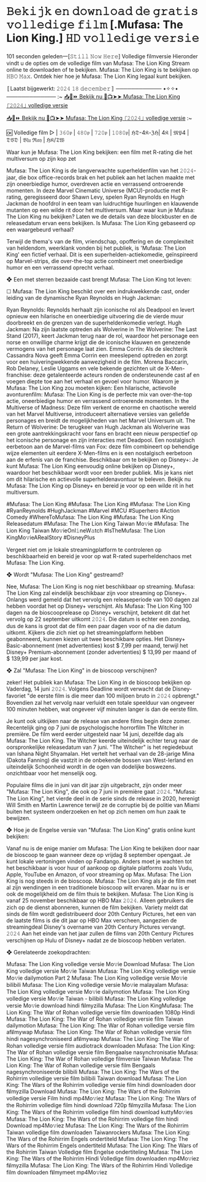 # 𝙱𝚎𝚔𝚒𝚓𝚔 𝚎𝚗 𝚍𝚘𝚠𝚗𝚕𝚘𝚊𝚍 𝚍𝚎 𝚐𝚛𝚊𝚝𝚒𝚜 𝚟𝚘𝚕𝚕𝚎𝚍𝚒𝚐𝚎 𝚏𝚒𝚕𝚖 [.Mufasa: The Lion King.] 𝙷𝙳 𝚟𝚘𝚕𝚕𝚎𝚍𝚒𝚐𝚎 𝚟𝚎𝚛𝚜𝚒𝚎

101 seconden geleden一[𝚂𝚝𝚒𝚕𝚕 𝙽𝚘𝚠 𝙷𝚎𝚛𝚎] Volledige filmversie Hieronder vindt u de opties om de volledige film van Mufasa: The Lion King Stream online te downloaden of te bekijken. Mufasa: The Lion King is te bekijken op 𝙷𝙱𝙾 𝙼𝚊𝚡. Ontdek hier hoe je Mufasa: The Lion King legaal kunt bekijken.

〚Laatst bijgewerkt: 𝟸𝟶𝟸𝟺 𝟷𝟾 𝚍𝚎𝚌𝚎𝚖𝚋𝚎𝚛〛
──────────── •✧✧• ─────────────
:~
[📥📱⏩ Bekijk nu 🚀📺➤➤ Mufasa: The Lion King ⎾𝟸𝟶𝟸𝟺⏌ volledige versie](https://theatremedia.online/nl/movie/762509/mufasa-the-lion-king.git)

[📥📱⏩ Bekijk nu 🚀📺➤➤ Mufasa: The Lion King ⎾𝟸𝟶𝟸𝟺⏌ volledige versie](https://theatremedia.online/nl/movie/762509/mufasa-the-lion-king.git)
:~

🆗 Volledige film ▷ | 𝟹𝟼𝟶𝔭 | 𝟺𝟾𝟶𝔭 | 𝟽𝟸𝟶𝔭 | 𝟷𝟶𝟾𝟶𝔭| ℌ𝔇-4𝔎-ℨℌ| 4𝔎 | 𝔐𝔓4 | 𝔇𝔙𝔇 | 𝔅𝔩𝔲 ℜ𝔞𝔶 | ℌ𝔎/𝔗𝔚

Waar kun je Mufasa: The Lion King bekijken: een film met R-rating die het multiversum op zijn kop zet

Mufasa: The Lion King is de langverwachte superheldenfilm van het 𝟸𝟶𝟸𝟺-jaar, die box office-records brak en het publiek aan het lachen maakte met zijn oneerbiedige humor, overdreven actie en verrassend ontroerende momenten. In deze Marvel Cinematic Universe (MCU)-productie met R-rating, geregisseerd door Shawn Levy, spelen Ryan Reynolds en Hugh Jackman de hoofdrol in een team van luidruchtige huurlingen en klauwende mutanten op een wilde rit door het multiversum. Maar waar kun je Mufasa: The Lion King nu bekijken? Laten we de details van deze blockbuster en de releasedatum ervan eens bekijken. Is Mufasa: The Lion King gebaseerd op een waargebeurd verhaal?

Terwijl de thema's van de film, vriendschap, opoffering en de complexiteit van heldendom, weerklank vonden bij het publiek, is 'Mufasa: The Lion King' een fictief verhaal. Dit is een superhelden-actiekomedie, geïnspireerd op Marvel-strips, die over-the-top actie combineert met oneerbiedige humor en een verrassend oprecht verhaal.

❖ Een met sterren bezaaide cast brengt Mufasa: The Lion King tot leven:

☐ Mufasa: The Lion King beschikt over een indrukwekkende cast, onder leiding van de dynamische Ryan Reynolds en Hugh Jackman:

Ryan Reynolds: Reynolds herhaalt zijn iconische rol als Deadpool en levert opnieuw een hilarische en oneerbiedige uitvoering die de vierde muur doorbreekt en de grenzen van de superheldenkomedie verlegt. Hugh Jackman: Na zijn laatste optreden als Wolverine in The Wolverine: The Last Stand (2017), keert Jackman terug naar de rol, waardoor het personage een norse en onwillige charme krijgt die de iconische klauwen en genezende vermogens van het personage laat zien. Emma Corrin: Als de slechterik Cassandra Nova geeft Emma Corrin een meeslepend optreden en zorgt voor een huiveringwekkende aanwezigheid in de film. Morena Baccarin, Rob Delaney, Leslie Uggams en vele bekende gezichten uit de X-Men-franchise: deze getalenteerde acteurs ronden de ondersteunende cast af en voegen diepte toe aan het verhaal en gevoel voor humor. Waarom je Mufasa: The Lion King zou moeten kijken: Een hilarische, actievolle avonturenfilm: Mufasa: The Lion King is de perfecte mix van over-the-top actie, oneerbiedige humor en verrassend ontroerende momenten. In the Multiverse of Madness: Deze film verkent de enorme en chaotische wereld van het Marvel Multiverse, introduceert alternatieve versies van geliefde personages en breidt de mogelijkheden van het Marvel Universum uit. The Return of Wolverine: De terugkeer van Hugh Jackman als Wolverine was een grote aantrekkingskracht voor fans en bracht een nieuw perspectief op het iconische personage en zijn interacties met Deadpool. Een nostalgisch eerbetoon aan de Marvel-films van Fox: deze film combineert op behendige wijze elementen uit eerdere X-Men-films en is een nostalgisch eerbetoon aan de erfenis van de franchise. Beschikbaar om te bekijken op Disney+: Je kunt Mufasa: The Lion King eenvoudig online bekijken op Disney+, waardoor het beschikbaar wordt voor een breder publiek. Mis je kans niet om dit hilarische en actievolle superheldenavontuur te beleven. Bekijk nu Mufasa: The Lion King op Disney+ en bereid je voor op een wilde rit in het multiversum.

#Mufasa: The Lion King #Mufasa: The Lion King #Mufasa: The Lion King #RyanReynolds #HughJackman #Marvel #MCU #Superhero #Action Comedy #WhereToMufasa: The Lion King #Mufasa: The Lion King Releasedatum #Mufasa: The The Lion King Taiwan Mo𝚟ie #Mufasa: The Lion King Taiwan Mo𝚟ieOnl𝚒neW𝚊tch #IsTheMufasa: The Lion KingMo𝚟ieARealStory #DisneyPlus

Vergeet niet om je lokale streamingplatform te controleren op beschikbaarheid en bereid je voor op wat R-rated superheldenchaos met Mufasa: The Lion King.

❖ Wordt "Mufasa: The Lion King" gestreamd?

Nee, Mufasa: The Lion King is nog niet beschikbaar op streaming. Mufasa: The Lion King zal eindelijk beschikbaar zijn voor streaming op Disney+. Onlangs werd gemeld dat het vervolg een releaseperiode van 100 dagen zal hebben voordat het op Disney+ verschijnt. Als Mufasa: The Lion King 100 dagen na de bioscooprelease op Disney+ verschijnt, betekent dit dat het vervolg op 22 september uitkomt 𝟸𝟶𝟸𝟺. Die datum is echter een zondag, dus de kans is groot dat de film een ​​paar dagen voor of na die datum uitkomt. Kijkers die zich niet op het streamingplatform hebben geabonneerd, kunnen kiezen uit twee beschikbare opties. Het Disney+ Basic-abonnement (met advertenties) kost $ 7,99 per maand, terwijl het Disney+ Premium-abonnement (zonder advertenties) $ 13,99 per maand of $ 139,99 per jaar kost.

❖ Zal "Mufasa: The Lion King" in de bioscoop verschijnen?

zeker! Het publiek kan Mufasa: The Lion King in de bioscoop bekijken op Vaderdag, 14 juni 𝟸𝟶𝟸𝟺. Volgens Deadline wordt verwacht dat de Disney-favoriet "de eerste film is die meer dan 100 miljoen bruto in 𝟸𝟶𝟸𝟺 opbrengt." Bovendien zal het vervolg naar verluidt een totale speelduur van ongeveer 100 minuten hebben, wat ongeveer vijf minuten langer is dan de eerste film.

Je kunt ook uitkijken naar de release van andere films begin deze zomer. Recentelijk ging op 7 juni de psychologische horrorfilm The Witcher in première. De film werd eerder uitgesteld naar 14 juni, dezelfde dag als Mufasa: The Lion King. The Witcher keerde uiteindelijk echter terug naar de oorspronkelijke releasedatum van 7 juni. "The Witcher" is het regiedebuut van Ishana Night Shyamalan. Het vertelt het verhaal van de 28-jarige Mina (Dakota Fanning) die vastzit in de onbekende bossen van West-Ierland en uiteindelijk Schoonheid wordt in de ogen van dodelijke boswezens. onzichtbaar voor het menselijk oog.

Populaire films die in juni van dit jaar zijn uitgebracht, zijn onder meer "Mufasa: The Lion King", die ook op 7 juni in première gaat 𝟸𝟶𝟸𝟺. "Mufasa: The Lion King", het vierde deel in de serie sinds de release in 2020, herenigt Will Smith en Martin Lawrence terwijl ze de corruptie bij de politie van Miami buiten het systeem onderzoeken en het op zich nemen om hun zaak te bewijzen.

❖ Hoe je de Engelse versie van "Mufasa: The Lion King" gratis online kunt bekijken:

Vanaf nu is de enige manier om Mufasa: The Lion King te bekijken door naar de bioscoop te gaan wanneer deze op vrijdag 8 september opengaat. Je kunt lokale vertoningen vinden op Fandango. Anders moet je wachten tot het beschikbaar is voor huur of aankoop op digitale platforms zoals Vudu, Apple, YouTube en Amazon, of voor streaming op Max. Mufasa: The Lion King is nog steeds in de bioscoop. Mufasa: The Lion King als je de film met al zijn wendingen in een traditionele bioscoop wilt ervaren. Maar nu is er ook de mogelijkheid om de film thuis te bekijken. Mufasa: The Lion King is vanaf 25 november beschikbaar op HBO Max 𝟸𝟶𝟸𝟺. Alleen gebruikers die zich op de dienst abonneren, kunnen de film bekijken. Variety meldt dat sinds de film wordt gedistribueerd door 20th Century Pictures, het een van de laatste films is die dit jaar op HBO Max verscheen, aangezien de streamingdeal Disney's overname van 20th Century Pictures vervangt. 𝟸𝟶𝟸𝟺 Aan het einde van het jaar zullen de films van 20th Century Pictures verschijnen op Hulu of Disney+ nadat ze de bioscoop hebben verlaten.

❖ Gerelateerde zoekopdrachten:

Mufasa: The Lion King volledige versie Mo𝚟ie Download Mufasa: The Lion King volledige versie Mo𝚟ie Taiwan Mufasa: The Lion King volledige versie Mo𝚟ie dailymotion Part 2 Mufasa: The Lion King volledige versie Mo𝚟ie bilibili Mufasa: The Lion King volledige versie Mo𝚟ie malayalam Mufasa: The Lion King volledige versie Mo𝚟ie dailymotion Mufasa: The Lion King volledige versie Mo𝚟ie Taiwan - bilibili Mufasa: The Lion King volledige versie Mo𝚟ie download hindi f𝐢lmyzilla Mufasa: The Lion KingMufasa: The Lion King: The War of Rohan volledige versie film downloaden 1080p Hindi Mufasa: The Lion King: The War of Rohan volledige versie film Taiwan dailymotion Mufasa: The Lion King: The War of Rohan volledige versie film af𝐢lmywap Mufasa: The Lion King: The War of Rohan volledige versie film hindi nagesynchroniseerd af𝐢lmywap Mufasa: The Lion King: The War of Rohan volledige versie film audiotrack downloaden Mufasa: The Lion King: The War of Rohan volledige versie film Bengaalse nasynchronisatie Mufasa: The Lion King: The War of Rohan volledige filmversie Taiwan Mufasa: The Lion King: The War of Rohan volledige versie film Bengaals nagesynchroniseerde bilibili Mufasa: The Lion King: The Wars of the Rohirrim volledige versie film bilibili Taiwan download Mufasa: The Lion King: The Wars of the Rohirrim volledige versie film hindi downloaden door f𝐢lmyzilla Download Mufasa: The Lion King: The Wars of the Rohirrim volledige versie Film hindi mp4Mo𝚟iez Mufasa: The Lion King: The Wars of the Rohirrim volledige film hindi download 720p f𝐢lmyzilla Mufasa: The Lion King: The Wars of the Rohirrim volledige film hindi download kuttyMo𝚟ies Mufasa: The Lion King: The Wars of the Rohirrim volledige film hindi Download mp4Mo𝚟iez Mufasa: The Lion King: The Wars of the Rohirrim Taiwan volledige film downloaden Taiwanrockers Mufasa: The Lion King: The Wars of the Rohirrim Engels ondertiteld Mufasa: The Lion King: The Wars of the Rohirrim Engels ondertiteld Mufasa: The Lion King: The Wars of the Rohirrim Taiwan Volledige film Engelse ondertiteling Mufasa: The Lion King: The Wars of the Rohirrim Hindi Volledige film downloaden mp4Mo𝚟iez f𝐢lmyzilla Mufasa: The Lion King: The Wars of the Rohirrim Hindi Volledige film downloaden f𝐢lmymeet mp4Mo𝚟iez
